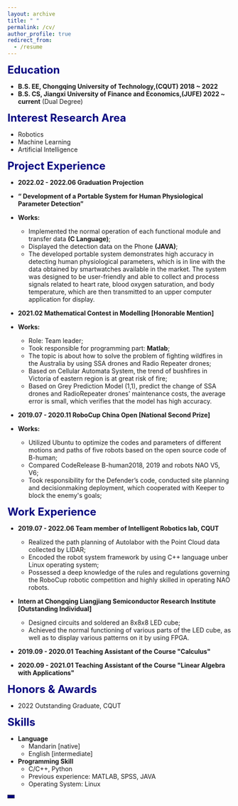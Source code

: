 ```yaml
---
layout: archive
title: " "
permalink: /cv/
author_profile: true
redirect_from:
  - /resume
---
```


<font color=Navy size=5 > <strong> Education </strong> </font>

* __B.S. EE, Chongqing University of Technology,(CQUT) 2018 ~ 2022__
* __B.S. CS, Jiangxi University of Finance and Economics,(JUFE) 2022 ~ current__ (Dual Degree)

<font color=Navy size=5 > <strong> Interest Research Area </strong> </font>
  - Robotics
  - Machine Learning
  - Artificial Intelligence

<font color=Navy size=5 > <strong> Project Experience </strong> </font>

* __2022.02 - 2022.06 Graduation Projection__
* __“ Development of a Portable System for Human Physiological Parameter Detection”__
* __Works:__
  - Implemented the normal operation of each functional module and transfer data __(C Language)__;
  - Displayed the detection data on the Phone __(JAVA)__;
  - The developed portable system demonstrates high accuracy in detecting human physiological parameters, which is in line with the data obtained by smartwatches available in the market. The system was designed to be user-friendly and able to collect and process signals related to heart rate, blood oxygen saturation, and body temperature, which are then transmitted to an upper computer application for display.

* __2021.02 Mathematical Contest in Modelling [Honorable Mention]__
* __Works:__
  - Role: Team leader;
  - Took responsible for programming part: __Matlab__;
  - The topic is about how to solve the problem of fighting wildfires in the Australia by using SSA drones and Radio Repeater drones;
  - Based on Cellular Automata System, the trend of bushfires in Victoria of eastern region is at great risk of fire;
  - Based on Grey Prediction Model (1,1), predict the change of SSA drones and RadioRepeater drones’ maintenance costs, the average error is small, which verifies that the model has high accuracy.

* __2019.07 - 2020.11 RoboCup China Open [National Second Prize]__
* __Works:__
   - Utilized Ubuntu to optimize the codes and parameters of different motions and paths of five robots based on the open source code of B-human; 
   - Compared CodeRelease B-human2018, 2019 and robots NAO V5, V6;
   - Took responsibility for the Defender’s code, conducted site planning and decisionmaking deployment, which cooperated with Keeper to block the enemy's goals;

<font color=Navy size=5 > <strong>  Work Experience </strong> </font>

* __2019.07 - 2022.06 Team member of Intelligent Robotics lab, CQUT__
  - Realized the path planning of Autolabor with the Point Cloud data collected by LIDAR;
  - Encoded the robot system framework by using C++ language unber Linux operating system;
  - Possessed a deep knowledge of the rules and regulations governing the RoboCup robotic competition and highly skilled in operating NAO robots.
  
* __Intern at Chongqing Liangjiang Semiconductor Research Institute [Outstanding Individual]__
  - Designed circuits and soldered an 8x8x8 LED cube;
  - Achieved the normal functioning of various parts of the LED cube, as well as to display various patterns on it by using FPGA.

* __2019.09 - 2020.01 Teaching Assistant of the Course "Calculus"__
* __2020.09 - 2021.01 Teaching Assistant of the Course "Linear Algebra with Applications"__

<font color=Navy size=5 > <strong>  Honors & Awards </strong> </font>

* 2022 Outstanding Graduate, CQUT

<font color=Navy size=5 > <strong>  Skills </strong> </font>

* __Language__
  * Mandarin [native]
  * English [intermediate]
* __Programming Skill__
  * C/C++, Python
  * Previous experience: MATLAB, SPSS, JAVA
  * Operating System: Linux  
<table><tr><td bgcolor=Navy> </td></tr></table>